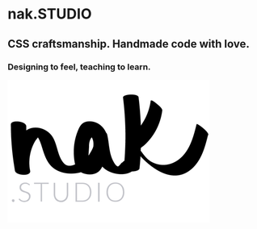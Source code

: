 # nak.STUDIO

## CSS craftsmanship. Handmade code with love.

### Designing to feel, teaching to learn.

 ![alt tag](https://github.com/nak-studio/nak.studio-site/blob/master/docs/assets/nak-studio-logo.png)
